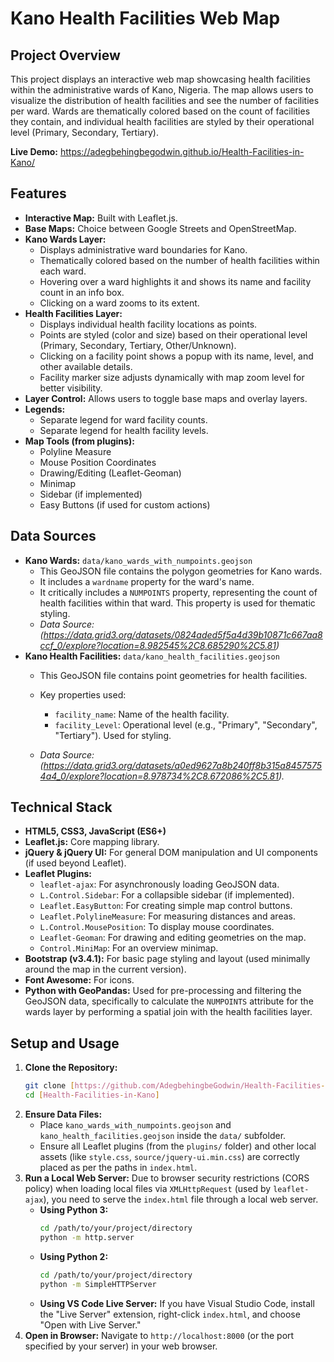 # Kano Health Facilities Web Map

## Project Overview

This project displays an interactive web map showcasing health facilities within the administrative wards of Kano, Nigeria. The map allows users to visualize the distribution of health facilities and see the number of facilities per ward. Wards are thematically colored based on the count of facilities they contain, and individual health facilities are styled by their operational level (Primary, Secondary, Tertiary).

**Live Demo:** https://adegbehingbegodwin.github.io/Health-Facilities-in-Kano/

## Features

*   **Interactive Map:** Built with Leaflet.js.
*   **Base Maps:** Choice between Google Streets and OpenStreetMap.
*   **Kano Wards Layer:**
    *   Displays administrative ward boundaries for Kano.
    *   Thematically colored based on the number of health facilities within each ward.
    *   Hovering over a ward highlights it and shows its name and facility count in an info box.
    *   Clicking on a ward zooms to its extent.
*   **Health Facilities Layer:**
    *   Displays individual health facility locations as points.
    *   Points are styled (color and size) based on their operational level (Primary, Secondary, Tertiary, Other/Unknown).
    *   Clicking on a facility point shows a popup with its name, level, and other available details.
    *   Facility marker size adjusts dynamically with map zoom level for better visibility.
*   **Layer Control:** Allows users to toggle base maps and overlay layers.
*   **Legends:**
    *   Separate legend for ward facility counts.
    *   Separate legend for health facility levels.
*   **Map Tools (from plugins):**
    *   Polyline Measure
    *   Mouse Position Coordinates
    *   Drawing/Editing (Leaflet-Geoman)
    *   Minimap
    *   Sidebar (if implemented)
    *   Easy Buttons (if used for custom actions)

## Data Sources

*   **Kano Wards:** `data/kano_wards_with_numpoints.geojson`
    *   This GeoJSON file contains the polygon geometries for Kano wards.
    *   It includes a `wardname` property for the ward's name.
    *   It critically includes a `NUMPOINTS` property, representing the count of health facilities within that ward. This property is used for thematic styling.
    *   *Data Source:(https://data.grid3.org/datasets/0824aded5f5a4d39b10871c667aa8ccf_0/explore?location=8.982545%2C8.685290%2C5.81)*
*   **Kano Health Facilities:** `data/kano_health_facilities.geojson`
    *   This GeoJSON file contains point geometries for health facilities.
    *   Key properties used:
        *   `facility_name`: Name of the health facility.
        *   `facility_Level`: Operational level (e.g., "Primary", "Secondary", "Tertiary"). Used for styling.

    *   *Data Source:(https://data.grid3.org/datasets/a0ed9627a8b240ff8b315a84575754a4_0/explore?location=8.978734%2C8.672086%2C5.81).*

## Technical Stack

*   **HTML5, CSS3, JavaScript (ES6+)**
*   **Leaflet.js:** Core mapping library.
*   **jQuery & jQuery UI:** For general DOM manipulation and UI components (if used beyond Leaflet).
*   **Leaflet Plugins:**
    *   `leaflet-ajax`: For asynchronously loading GeoJSON data.
    *   `L.Control.Sidebar`: For a collapsible sidebar (if implemented).
    *   `Leaflet.EasyButton`: For creating simple map control buttons.
    *   `Leaflet.PolylineMeasure`: For measuring distances and areas.
    *   `L.Control.MousePosition`: To display mouse coordinates.
    *   `Leaflet-Geoman`: For drawing and editing geometries on the map.
    *   `Control.MiniMap`: For an overview minimap.
*   **Bootstrap (v3.4.1):** For basic page styling and layout (used minimally around the map in the current version).
*   **Font Awesome:** For icons.
*   **Python with GeoPandas:** Used for pre-processing and filtering the GeoJSON data, specifically to calculate the `NUMPOINTS` attribute for the wards layer by performing a spatial join with the health facilities layer.

## Setup and Usage

1.  **Clone the Repository:**
    ```bash
    git clone [https://github.com/AdegbehingbeGodwin/Health-Facilities-in-Kano/]
    cd [Health-Facilities-in-Kano]
    ```
2.  **Ensure Data Files:**
    *   Place `kano_wards_with_numpoints.geojson` and `kano_health_facilities.geojson` inside the `data/` subfolder.
    *   Ensure all Leaflet plugins (from the `plugins/` folder) and other local assets (like `style.css`, `source/jquery-ui.min.css`) are correctly placed as per the paths in `index.html`.
3.  **Run a Local Web Server:**
    Due to browser security restrictions (CORS policy) when loading local files via `XMLHttpRequest` (used by `leaflet-ajax`), you need to serve the `index.html` file through a local web server.
    *   **Using Python 3:**
        ```bash
        cd /path/to/your/project/directory
        python -m http.server
        ```
    *   **Using Python 2:**
        ```bash
        cd /path/to/your/project/directory
        python -m SimpleHTTPServer
        ```
    *   **Using VS Code Live Server:** If you have Visual Studio Code, install the "Live Server" extension, right-click `index.html`, and choose "Open with Live Server."
4.  **Open in Browser:**
    Navigate to `http://localhost:8000` (or the port specified by your server) in your web browser.
